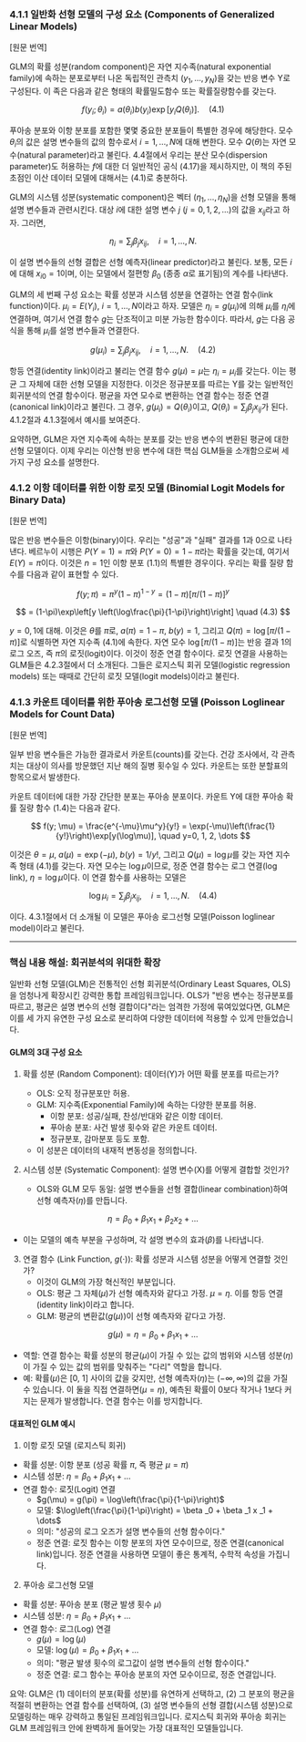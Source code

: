 ### 4.1.1 일반화 선형 모델의 구성 요소 (Components of Generalized Linear Models)

[원문 번역]

GLM의 확률 성분(random component)은 자연 지수족(natural exponential family)에 속하는 분포로부터 나온 독립적인 관측치 $(y _1, \dots, y _N)$을 갖는 반응 변수 Y로 구성된다. 이 족은 다음과 같은 형태의 확률밀도함수 또는 확률질량함수를 갖는다.

$$ f(y _i; \theta _i) = a(\theta _i)b(y _i)\exp[y _i Q(\theta _i)]. \quad (4.1) $$

푸아송 분포와 이항 분포를 포함한 몇몇 중요한 분포들이 특별한 경우에 해당한다. 모수 $\theta _i$의 값은 설명 변수들의 값의 함수로서 $i=1, \dots, N$에 대해 변한다. 모수 $Q(\theta)$는 자연 모수(natural parameter)라고 불린다. 4.4절에서 우리는 분산 모수(dispersion parameter)도 허용하는 $f$에 대한 더 일반적인 공식 (4.17)을 제시하지만, 이 책의 주된 초점인 이산 데이터 모델에 대해서는 (4.1)로 충분하다.

GLM의 시스템 성분(systematic component)은 벡터 $(\eta _1, \dots, \eta _N)$을 선형 모델을 통해 설명 변수들과 관련시킨다. 대상 $i$에 대한 설명 변수 $j$ ($j=0, 1, 2, \dots$)의 값을 $x _{ij}$라고 하자. 그러면,

$$ \eta _i = \sum _j \beta _j x _{ij}, \quad i=1, \dots, N. $$

이 설명 변수들의 선형 결합은 선형 예측자(linear predictor)라고 불린다. 보통, 모든 $i$에 대해 $x _{i0}=1$이며, 이는 모델에서 절편항 $\beta _0$ (종종 $\alpha$로 표기됨)의 계수를 나타낸다.

GLM의 세 번째 구성 요소는 확률 성분과 시스템 성분을 연결하는 연결 함수(link function)이다. $\mu _i = E(Y _i)$, $i=1, \dots, N$이라고 하자. 모델은 $\eta _i = g(\mu _i)$에 의해 $\mu _i$를 $\eta _i$에 연결하며, 여기서 연결 함수 $g$는 단조적이고 미분 가능한 함수이다. 따라서, $g$는 다음 공식을 통해 $\mu _i$를 설명 변수들과 연결한다.

$$ g(\mu _i) = \sum _j \beta _j x _{ij}, \quad i=1, \dots, N. \quad (4.2) $$

항등 연결(identity link)이라고 불리는 연결 함수 $g(\mu)=\mu$는 $\eta _i=\mu _i$를 갖는다. 이는 평균 그 자체에 대한 선형 모델을 지정한다. 이것은 정규분포를 따르는 Y를 갖는 일반적인 회귀분석의 연결 함수이다. 평균을 자연 모수로 변환하는 연결 함수는 정준 연결(canonical link)이라고 불린다. 그 경우, $g(\mu _i)=Q(\theta _i)$이고, $Q(\theta _i) = \sum _j \beta _j x _{ij}$가 된다. 4.1.2절과 4.1.3절에서 예시를 보여준다.

요약하면, GLM은 자연 지수족에 속하는 분포를 갖는 반응 변수의 변환된 평균에 대한 선형 모델이다. 이제 우리는 이산형 반응 변수에 대한 핵심 GLM들을 소개함으로써 세 가지 구성 요소를 설명한다.

### 4.1.2 이항 데이터를 위한 이항 로짓 모델 (Binomial Logit Models for Binary Data)

[원문 번역]

많은 반응 변수들은 이항(binary)이다. 우리는 "성공"과 "실패" 결과를 1과 0으로 나타낸다. 베르누이 시행은 $P(Y=1)=\pi$와 $P(Y=0)=1-\pi$라는 확률을 갖는데, 여기서 $E(Y)=\pi$이다. 이것은 $n=1$인 이항 분포 (1.1)의 특별한 경우이다. 우리는 확률 질량 함수를 다음과 같이 표현할 수 있다.

$$ f(y; \pi) = \pi^y (1-\pi)^{1-y} = (1-\pi)[\pi/(1-\pi)]^y $$

$$ = (1-\pi)\exp\left[y \left(\log\frac{\pi}{1-\pi}\right)\right] \quad (4.3) $$

$y=0, 1$에 대해. 이것은 $\theta$를 $\pi$로, $a(\pi)=1-\pi$, $b(y)=1$, 그리고 $Q(\pi)=\log[\pi/(1-\pi)]$로 식별하면 자연 지수족 (4.1)에 속한다. 자연 모수 $\log[\pi/(1-\pi)]$는 반응 결과 1의 로그 오즈, 즉 $\pi$의 로짓(logit)이다. 이것이 정준 연결 함수이다. 로짓 연결을 사용하는 GLM들은 4.2.3절에서 더 소개된다. 그들은 로지스틱 회귀 모델(logistic regression models) 또는 때때로 간단히 로짓 모델(logit models)이라고 불린다.

### 4.1.3 카운트 데이터를 위한 푸아송 로그선형 모델 (Poisson Loglinear Models for Count Data)

[원문 번역]

일부 반응 변수들은 가능한 결과로서 카운트(counts)를 갖는다. 건강 조사에서, 각 관측치는 대상이 의사를 방문했던 지난 해의 질병 횟수일 수 있다. 카운트는 또한 분할표의 항목으로서 발생한다.

카운트 데이터에 대한 가장 간단한 분포는 푸아송 분포이다. 카운트 Y에 대한 푸아송 확률 질량 함수 (1.4)는 다음과 같다.

$$ f(y; \mu) = \frac{e^{-\mu}\mu^y}{y!} = \exp(-\mu)\left(\frac{1}{y!}\right)\exp[y(\log\mu)], \quad y=0, 1, 2, \dots $$

이것은 $\theta=\mu$, $a(\mu)=\exp(-\mu)$, $b(y)=1/y!$, 그리고 $Q(\mu)=\log\mu$를 갖는 자연 지수족 형태 (4.1)를 갖는다. 자연 모수는 $\log\mu$이므로, 정준 연결 함수는 로그 연결(log link), $\eta=\log\mu$이다. 이 연결 함수를 사용하는 모델은

$$ \log \mu _i = \sum _j \beta _j x _{ij}, \quad i=1, \dots, N. \quad (4.4) $$

이다. 4.3.1절에서 더 소개될 이 모델은 푸아송 로그선형 모델(Poisson loglinear model)이라고 불린다.

---

### 핵심 내용 해설: 회귀분석의 위대한 확장

일반화 선형 모델(GLM)은 전통적인 선형 회귀분석(Ordinary Least Squares, OLS)을 엄청나게 확장시킨 강력한 통합 프레임워크입니다. OLS가 "반응 변수는 정규분포를 따르고, 평균은 설명 변수의 선형 결합이다"라는 엄격한 가정에 묶여있었다면, GLM은 이를 세 가지 유연한 구성 요소로 분리하여 다양한 데이터에 적용할 수 있게 만들었습니다.

#### GLM의 3대 구성 요소

1.  확률 성분 (Random Component): 데이터(Y)가 어떤 확률 분포를 따르는가?
    *   OLS: 오직 정규분포만 허용.
    *   GLM: 지수족(Exponential Family)에 속하는 다양한 분포를 허용.
        *   이항 분포: 성공/실패, 찬성/반대와 같은 이항 데이터.
        *   푸아송 분포: 사건 발생 횟수와 같은 카운트 데이터.
        *   정규분포, 감마분포 등도 포함.
    *   이 성분은 데이터의 내재적 변동성을 정의합니다.

2.  시스템 성분 (Systematic Component): 설명 변수(X)를 어떻게 결합할 것인가?
    *   OLS와 GLM 모두 동일: 설명 변수들을 선형 결합(linear combination)하여 선형 예측자($\eta$)를 만듭니다.

$$ \eta = \beta _0 + \beta _1 x _1 + \beta _2 x _2 + \dots $$

*   이는 모델의 예측 부분을 구성하며, 각 설명 변수의 효과($\beta$)를 나타냅니다.

3.  연결 함수 (Link Function, $g(\cdot)$): 확률 성분과 시스템 성분을 어떻게 연결할 것인가?
    *   이것이 GLM의 가장 혁신적인 부분입니다.
    *   OLS: 평균 그 자체($\mu$)가 선형 예측자와 같다고 가정. $\mu = \eta$. 이를 항등 연결(identity link)이라고 합니다.
    *   GLM: 평균의 변환값($g(\mu)$)이 선형 예측자와 같다고 가정.

$$ g(\mu) = \eta = \beta _0 + \beta _1 x _1 + \dots $$

*   역할: 연결 함수는 확률 성분의 평균($\mu$)이 가질 수 있는 값의 범위와 시스템 성분($\eta$)이 가질 수 있는 값의 범위를 맞춰주는 "다리" 역할을 합니다.
*   예: 확률($\mu$)은 [0, 1] 사이의 값을 갖지만, 선형 예측자($\eta$)는 $(-\infty, \infty)$의 값을 가질 수 있습니다. 이 둘을 직접 연결하면($\mu=\eta$), 예측된 확률이 0보다 작거나 1보다 커지는 문제가 발생합니다. 연결 함수는 이를 방지합니다.

#### 대표적인 GLM 예시

1. 이항 로짓 모델 (로지스틱 회귀)
*   확률 성분: 이항 분포 (성공 확률 $\pi$, 즉 평균 $\mu=\pi$)
*   시스템 성분: $\eta = \beta _0 + \beta _1 x _1 + \dots$
*   연결 함수: 로짓(Logit) 연결
    *   $g(\mu) = g(\pi) = \log\left(\frac{\pi}{1-\pi}\right)$
    *   모델: $\log\left(\frac{\pi}{1-\pi}\right) = \beta _0 + \beta _1 x _1 + \dots$
    *   의미: "성공의 로그 오즈가 설명 변수들의 선형 함수이다."
    *   정준 연결: 로짓 함수는 이항 분포의 자연 모수이므로, 정준 연결(canonical link)입니다. 정준 연결을 사용하면 모델이 좋은 통계적, 수학적 속성을 가집니다.

2. 푸아송 로그선형 모델
*   확률 성분: 푸아송 분포 (평균 발생 횟수 $\mu$)
*   시스템 성분: $\eta = \beta _0 + \beta _1 x _1 + \dots$
*   연결 함수: 로그(Log) 연결
    *   $g(\mu) = \log(\mu)$
    *   모델: $\log(\mu) = \beta _0 + \beta _1 x _1 + \dots$
    *   의미: "평균 발생 횟수의 로그값이 설명 변수들의 선형 함수이다."
    *   정준 연결: 로그 함수는 푸아송 분포의 자연 모수이므로, 정준 연결입니다.

요약: GLM은 (1) 데이터의 분포(확률 성분)를 유연하게 선택하고, (2) 그 분포의 평균을 적절히 변환하는 연결 함수를 선택하여, (3) 설명 변수들의 선형 결합(시스템 성분)으로 모델링하는 매우 강력하고 통일된 프레임워크입니다. 로지스틱 회귀와 푸아송 회귀는 GLM 프레임워크 안에 완벽하게 들어맞는 가장 대표적인 모델들입니다.
